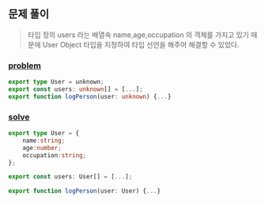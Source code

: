 ## 문제 풀이  
> 타입 정의 
> users 라는 배열속 name,age,occupation 의 객체를 가지고 있기 때문에 User Object 타입을 지정하여 타입 선언을 해주어 해결할 수 있었다.



### [problem](https://github.com/whl5105/TypeScript_Study/blob/master/TypeScript-Exercises/1%EB%B2%88%EB%AC%B8%EC%A0%9C/problem.ts)
```ts
export type User = unknown;
export const users: unknown[] = [...];
export function logPerson(user: unknown) {...}
```


### [solve](https://github.com/whl5105/TypeScript_Study/blob/master/TypeScript-Exercises/1%EB%B2%88%EB%AC%B8%EC%A0%9C/solve.ts)
```ts
export type User = {
    name:string;
    age:number;
    occupation:string;
};

export const users: User[] = [...];

export function logPerson(user: User) {...}
```